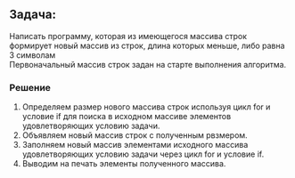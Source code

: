 ## Задача: 
Написать программу, которая из имеющегося массива строк формирует новый массив из строк, длина которых меньше, либо равна 3 символам    
Первоначальный массив строк задан на старте выполнения алгоритма. 
### Решение
1. Определяем размер нового массива строк используя цикл for и условие if для поиска в исходном массиве элементов удовлетворяющих условию задачи.
2. Объявляем новый массив строк с полученным рвзмером.
3. Заполняем новый массив элементами исходного массива удовлетворяющих условию задачи через цикл for и условие if.
4. Выводим на печать элементы полученного массива. 